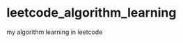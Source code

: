 # leetcode_algorithm_learning
my algorithm learning in leetcode


                                           
